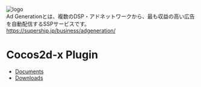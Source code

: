 ![logo](https://raw.githubusercontent.com/wiki/AdGeneration/sdk/img/logo.png)  
Ad Generationとは、複数のDSP・アドネットワークから、最も収益の高い広告を自動配信するSSPサービスです。  
https://supership.jp/business/adgeneration/

# Cocos2d-x Plugin

- [Documents](https://github.com/AdGeneration/sdk/wiki)
- [Downloads](https://github.com/AdGeneration/ADG-Cocos2d-x-Plugin/releases)
